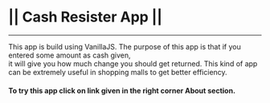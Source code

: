 <h1> || Cash Resister App || </h1>
<hr>

<p>
This app is build using VanillaJS. The purpose of this app is that if you entered some amount as cash given,<br>
it will give you how much change you should get returned. This kind of app can be extremely useful in shopping malls to get better efficiency.
</p>
<h4>To try this app click on link given in the right corner About section.</h4>
